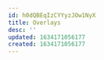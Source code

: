 ```yaml
---
id: h0dQBEqIzCYYyzJOw1NyX
title: Overlays
desc: ''
updated: 1634171056177
created: 1634171056177
---
```


